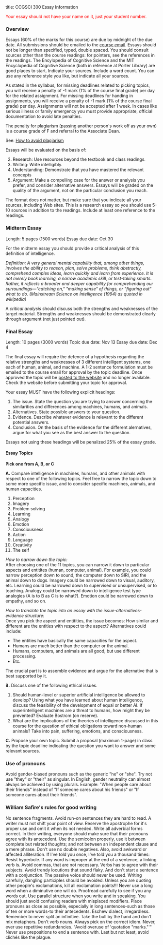 title: COGSCI 300 Essay Information

<span style="color:red">Your essay should not have your name on it, just your student number.</span>

### Overview

Essays (60% of the marks for this course) are due by midnight of the due date.  All submissions should be emailed to the [course email](mailto:cogsci300@gmail.com). Essays should not be longer than specified, typed, double spaced. You should consult sources other than the course readings: for pointers, see the references in the readings. The Encylopedia of Cognitive Science and the MIT Encyclopedia of Cognitive Science (both in reference at Porter Library) are good places to start. Indicate your sources. Include a word count. You can use any reference style you like, but indicate all your sources. 

As stated in the syllabus, for missing deadlines related to picking topics, you will receive a penalty of -1 mark (1% of the course final grade) per day for the related assignment. For missing deadlines for handing in assignments, you will receive a penalty of -1 mark (1% of the course final grade) per day. Assignments will not be accepted after 1 week.  In cases like serious illness or family emergency you must provide appropriate, official documentation to avoid late penalties.

The penalty for plagiarism (passing another person's work off as your own) is a course
grade of F and referral to the Associate Dean.

See: [How to avoid plagiarism](https://uwaterloo.ca/arts/undergraduate/student-support/academic-standing-understanding-your-unofficial-transcript/ethical-behaviour)

Essays will be evaluated on the basis of:

2. Research: Use resources beyond the textbook and class readings.
3. Writing: Write intelligibly.
3. Understanding: Demonstrate that you have mastered the relevant concepts
4. Argument: Make a compelling case for the answer or analysis you prefer, and consider alternative answers. Essays will be graded on the quality of the argument, not on the particular conclusion you reach.

The format does not matter, but make sure that you indicate all your sources, including
Web sites. This is a research essay so you should use 5-10 sources in addition to the
readings. Include at least one reference to the readings.

### Midterm Essay

Length: 5 pages (1500 words)
Essay due date: Oct 30

For the midterm essay you should provide a critical analysis of this definition of intelligence.

*_Definition:_ A very general mental capability that, among other things, involves the ability to reason, plan, solve problems, think abstractly, comprehend complex ideas, learn quickly and learn from experience. It is not merely book learning, a narrow academic skill, or test-taking smarts. Rather, it reflects a broader and deeper capability for comprehending our surroundings—"catching on," "making sense" of things, or "figuring out" what to do. (Mainstream Science on Intelligence (1994) as quoted in wikipedia)*

A *critical analysis* should discuss both the strengths and weaknesses of the target material.  Strengths and weaknesses should be demonstrated clearly through argument (not just pointed out).

### Final Essay

Length: 10 pages (3000 words)
Topic due date: Nov 13
Essay due date: Dec 4

The final essay will require the defence of a hypothesis regarding the relative strengths and weaknesses of 3 different intelligent systems, one each of human, animal, and machine. A 1-2 sentence formulation must be emailed to the course email for approval by the topic deadline. Once approved the topic will be [posted to the website](/courses/cogsci-300/cogsci-300-final-essay-topics.html) and no longer available. Check the website before submitting your topic for approval.

Your essay MUST have the following explicit headings:

1. The issue. State the question you are trying to answer concerning the similarities and differences among machines, humans, and animals.
2. Alternatives. State possible answers to your question.
3. Evidence. Describe whatever evidence is relevant to the different potential answers.
4. Conclusion. On the basis of the evidence for the different alernatives, argue for what you see as the best answer to the question.

Essays not using these headings will be penalized 25% of the essay grade.

#### Essay Topics

**Pick one from A, B, or C**

**A.** Compare intelligence in machines, humans, and other animals with respect to one of the following topics. Feel free to narrow the topic down to some more specific issue, and to consider specific machines, animals, and human capacities. 

1. Perception
2. Imagery
3. Problem solving
4. Learning
5. Analogy
6. Emotion
7. Consciousness
8. Action
9. Language
10. Creativity
11. The self

*How to narrow down the topic:*<br>
After choosing one of the 11 topics, you can narrow it down to particular aspects and entitites (human, computer, animal). For example, you could narrow perception down to sound, the computer down to SIRI, and the animal down to dogs. Imagery could be narrowed down to visual, auditory, etc. Learning could be narrowed down to supervised or unsupervised, or to teaching. Analogy could be narrowed down to intelligence test type analogies (A is to B as C is to what?). Emotion could be narrowed down to empathy, and so on. 

*How to translate the topic into an essay with the issue-alternatives-evidence structure:* <br>
Once you pick the aspect and entitities, the issue becomes: How similar and different are the entities with respect to the aspect? Alternatives could include:

- The entities have basically the same capacities for the aspect.
- Humans are much better than the computer or the animal.
- Humans, computers, and animals are all good, but use different processing.
- Etc. 

The crucial part is to assemble evidence and argue for the alternative that is best supported by it.

**B.** Discuss one of the following ethical issues.

1. Should human-level or superior artificial intelligence be allowed to develop? Using what you have learned about human intelligence, discuss the feasibility of the development of equal or better AI. If superintelligent machines are a threat to humans, how might they be prevented? Evaluate Bostrom (on reserve).
2. What are the implications of the theories of intelligence discussed in this course for the question of ethical obligations toward non-human animals? Take into pain, suffering, emotions, and consciousness.

**C.** Propose your own topic. Submit a proposal (maximum 1-page) in class by the topic deadline indicating the question you want to answer and some relevant sources.

### Use of pronouns
Avoid gender-biased pronouns such as the generic "he" or "she". Try not use "they" or "their" as singular. In English, gender neutrality can almost always be achieved by using plurals. Example: "When people care about their friends" instead of "If someone cares about his friends" or "If someone cares about their friends".

### William Safire's rules for good writing
No sentence fragments. Avoid run-on sentences they are hard to read. A writer must not shift your point of view. Reserve the apostrophe for it's proper use and omit it when its not needed. Write all adverbial forms correct. In their writing, everyone should make sure that their pronouns agree with its antecedent. Use the semicolon properly, use it between complete but related thoughts; and not between an independent clause and a mere phrase. Don't use no double negatives. Also, avoid awkward or affected alliteration. If I've told you once, I've told you a thousand times: Resist hyperbole. If any word is improper at the end of a sentence, a linking verb is. Avoid commas, that are not necessary. Verbs has to agree with their subjects. Avoid trendy locutions that sound flaky. And don't start a sentence with a conjunction. The passive voice should never be used. Writing carefully, dangling participles should be avoided. Unless you are quoting other people's exclamations, kill all exclamation points!!! Never use a long word when a diminutive one will do. Proofread carefully to see if you any words out. Use parallel structure when you write and in speaking. You should just avoid confusing readers with misplaced modifiers. Place pronouns as close as possible, especially in long sentences-such as those of ten or more words-to their antecedents. Eschew dialect, irregardless. Remember to never split an infinitive. Take the bull by the hand and don't mix metaphors. Don't verb nouns. Always pick on the correct idiom. Never, ever use repetitive redundancies. "Avoid overuse of 'quotation "marks."'" Never use prepositions to end a sentence with. Last but not least, avoid clichés like the plague.